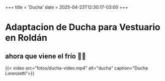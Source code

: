 +++
title = 'Ducha'
date = 2025-04-23T12:30:17-03:00
+++

# Adaptacion de Ducha para Vestuario en Roldán 
 
## ahora que viene el frío 🧊🧊

{{< video src="fotos/ducha-video.mp4" alt="ducha" caption="Ducha Lorenzetti">}}
